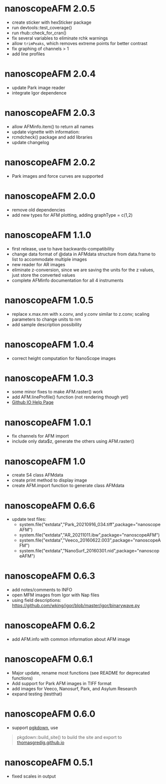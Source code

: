 # nanoscopeAFM 2.0.5

* create sticker with hexSticker package
* run devtools::test_coverage()
* run rhub::check_for_cran()
* fix several variables to eliminate rchk warnings
* allow `trimPeaks`, which removes extreme points for better contrast
* fix graphing of channels > 1
* add line profiles

# nanoscopeAFM 2.0.4

* update Park image reader
* integrate Igor dependence


# nanoscopeAFM 2.0.3

* allow AFMinfo.item() to return all names
* update vignette with information: 
* rcmdcheck() package and add libraries
* update changelog

# nanoscopeAFM 2.0.2

* Park images and force curves are supported

# nanoscopeAFM 2.0.0

* remove old dependencies
* add new types for AFM plotting, adding graphType = c(1,2)


# nanoscopeAFM 1.1.0

* first release, use to have backwards-compatibility
* change data format of @data in AFMdata structure from data.frame to list to accommodate multiple images
* new reader for AR images
* eliminate z-conversion, since we are saving the units for the z values, just store the converted values
* complete AFMinfo documentation for all 4 instruments

# nanoscopeAFM 1.0.5

* replace x.max.nm with x.conv, and y.conv similar to z.conv; scaling parameters to change units to nm
* add sample description possibility

# nanoscopeAFM 1.0.4

* correct height computation for NanoScope images

# nanoscopeAFM 1.0.3

* some minor fixes to make AFM.raster() work
* add AFM.lineProfile() function (not rendering though yet)
* [Github IO Help Page](https://thomasgredig.github.io/nanoscopeAFM/)

# nanoscopeAFM 1.0.1

* fix channels for AFM import
* include only data$z, generate the others using AFM.raster()


# nanoscopeAFM 1.0

* create S4 class AFMdata
* create print method to display image
* create AFM.import function to generate class AFMdata


# nanoscopeAFM 0.6.6

* update test files:
  - system.file("extdata","Park_20210916_034.tiff",package="nanoscopeAFM")
  - system.file("extdata","AR_20211011.ibw",package="nanoscopeAFM")
  - system.file("extdata","Veeco_20160622.003",package="nanoscopeAFM")
  - system.file("extdata","NanoSurf_20160301.nid",package="nanoscopeAFM")



# nanoscopeAFM 0.6.3

* add notes/comments to INFO
* open MFM images from Igor with Nap files
* using field descriptions: https://github.com/wking/igor/blob/master/igor/binarywave.py


# nanoscopeAFM 0.6.2

* add AFM.info with common information about AFM image


# nanoscopeAFM 0.6.1

* Major update, rename most functions (see README for deprecated functions)
* Add support for Park AFM images in TIFF format
* add images for Veeco, Nanosurf, Park, and Asylum Research
* expand testing (testthat)


# nanoscopeAFM 0.6.0

* support [pgkdown](https://pkgdown.r-lib.org/), use
> pkgdown::build_site()
to build the site and export to [thomasgredig.github.io](https://thomasgredig.github.io)


# nanoscopeAFM 0.5.1

* fixed scales in output
